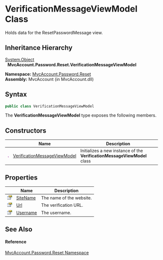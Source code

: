 VerificationMessageViewModel Class
==================================
Holds data for the ResetPasswordMessage view.


Inheritance Hierarchy
---------------------
[System.Object][1]  
  **MvcAccount.Password.Reset.VerificationMessageViewModel**  

**Namespace:** [MvcAccount.Password.Reset][2]  
**Assembly:** MvcAccount (in MvcAccount.dll)

Syntax
------

```csharp
public class VerificationMessageViewModel
```

The **VerificationMessageViewModel** type exposes the following members.


Constructors
------------

                 | Name                              | Description                                                              
---------------- | --------------------------------- | ------------------------------------------------------------------------ 
![Public method] | [VerificationMessageViewModel][3] | Initializes a new instance of the **VerificationMessageViewModel** class 


Properties
----------

                   | Name          | Description              
------------------ | ------------- | ------------------------ 
![Public property] | [SiteName][4] | The name of the website. 
![Public property] | [Url][5]      | The verification URL.    
![Public property] | [Username][6] | The username.            


See Also
--------

#### Reference
[MvcAccount.Password.Reset Namespace][2]  

[1]: http://msdn.microsoft.com/en-us/library/e5kfa45b
[2]: ../README.md
[3]: _ctor.md
[4]: SiteName.md
[5]: Url.md
[6]: Username.md
[Public method]: ../../_icons/pubmethod.gif "Public method"
[Public property]: ../../_icons/pubproperty.gif "Public property"